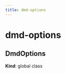 ```yaml
---
title: dmd-options
---
```


# dmd-options

<a name="DmdOptions"></a>

## DmdOptions
**Kind**: global class  
